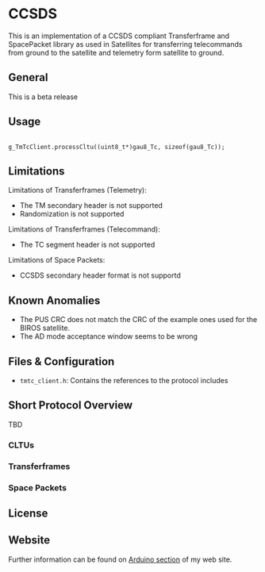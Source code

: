 # CCSDS

This is an implementation of a CCSDS compliant Transferframe and SpacePacket library as used in Satellites for transferring telecommands from ground to the satellite and telemetry form satellite to ground. 

## General

This is a beta release


## Usage


```TmTcClient g_TmTcClient(0x25C, NULL, &SendTelemetryCallback, NULL, &TelecommandReceiveCallback);
```

```// process simulated incoming data from ground station
g_TmTcClient.processCltu((uint8_t*)gau8_Tc, sizeof(gau8_Tc));
```

## Limitations

Limitations of Transferframes (Telemetry):                                                 
* The TM secondary header is not supported                 
* Randomization is not supported
  
Limitations of Transferframes (Telecommand):         
* The TC segment header is not supported    
  
Limitations of Space Packets:
* CCSDS secondary header format is not supportd 



## Known Anomalies

* The PUS CRC does not match the CRC of the example ones used for the BIROS satellite. 
* The AD mode acceptance window seems to be wrong


## Files & Configuration

* `tmtc_client.h`:  Contains the references to the protocol includes 






## Short Protocol Overview

TBD

### CLTUs

### Transferframes

### Space Packets

## License


## Website

Further information can be found on [Arduino section](http://www.trippler.de/stefan/arduino.php) of my web site.

